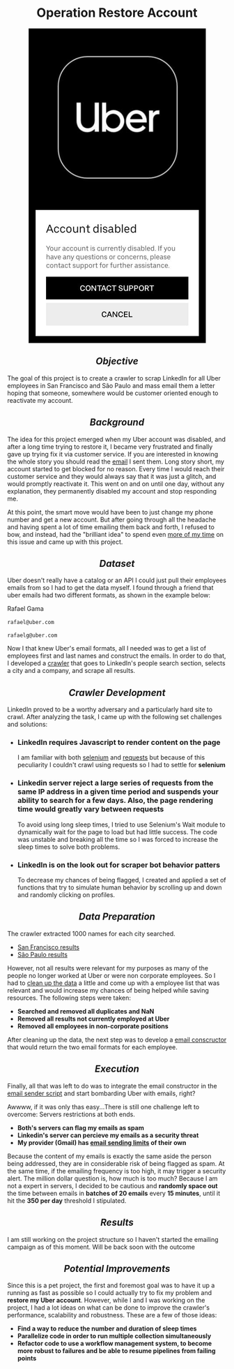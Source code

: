 <h1 style="text-align: center;"> <span><b>Operation Restore Account</b></span></h1>



<img src="./images/uber_disabled.jpeg" class="center">
<style>
img {
  display: block;
  margin-left: auto;
  margin-right: auto;
}
</style>


<h2 style="text-align: center;"> <span><i>Objective</i></span></h2>

The goal of this project is to create a crawler to scrap LinkedIn for all Uber employees in San Francisco and São Paulo and mass email them a letter hoping that someone, somewhere would be customer oriented enough to reactivate my account. 



<h2 style="text-align: center;"> <span><i>Background</i></span></h2>

The idea for this project emerged when my Uber account was disabled, and after a long time trying to restore it, I became very frustrated and finally gave up trying fix it via customer service. If you are interested in knowing the whole story you should read the [email](uber.txt) I sent them. Long story short, my account started to get blocked for no reason. Every time I would reach their customer service and they would always say that it was just a glitch, and would promptly reactivate it. This went on and on until one day, without any explanation, they permanently disabled my account and stop responding me.

At this point, the smart move would have been to just change my phone number and get a new account. But after going through all the headache and having spent a lot of time emailing them back and forth, I refused to bow, and instead, had the "brilliant idea" to spend even <ins>more of my time</ins> on this issue and came up with this project. 



<h2 style="text-align: center;"> <span><i>Dataset</i></span></h2>

Uber doesn't really have a catalog or an API I could just pull their employees emails from so I had to get the data myself. I found through a friend that uber emails had two different formats, as shown in the example below:


Rafael Gama
```text
rafael@uber.com
```
```text
rafaelg@uber.com
```

Now I that knew Uber's email formats, all I needed was to get a list of employees first and last names and construct the emails. In order to do that, I developed a [crawler](crawler_linkedin.py) that goes to LinkedIn's people search section, selects a city and a company, and scrape all results.



<h2 style="text-align: center;"><span><i>Crawler Development</i></span></h2>

LinkedIn proved to be a worthy adversary and a particularly hard site to crawl. After analyzing the task, I came up with the following set challenges and solutions:

* ### LinkedIn requires Javascript to render content on the page
    I am familiar with both [selenium](https://selenium-python.readthedocs.io/) and [requests](https://requests.readthedocs.io/en/master/) but because of this peculiarity I couldn't crawl using requests so I had to settle for **selenium**

* ### Linkedin server reject a large series of requests from the same IP address in a given time period and suspends your ability to search for a few days. Also, the page rendering time would greatly vary between requests
    To avoid using long sleep times, I tried to use Selenium's Wait module to dynamically wait for the page to load but had little success. The code was unstable and breaking all the time so I was forced to increase the sleep times to solve both problems. 

* ### LinkedIn is on the look out for scraper bot behavior patters
    To decrease my chances of being flagged, I created and applied a set of functions that try to simulate human behavior by scrolling up and down and randomly clicking on profiles.
    


<h2 style="text-align: center;"><span><i>Data Preparation</i></span></h2>

The crawler extracted 1000 names for each city searched. 

* [San Francisco results](/data_collected/san_francisco.json)
* [São Paulo results](/data_collected/sao_paulo.json)

However, not all results were relevant for my purposes as many of the people no longer worked at Uber or were non corporate employees. So I had to [clean up the data](data_wrangling.py) a little and come up with a employee list that was relevant and would increase my chances of being helped while saving resources. The following steps were taken:

* **Searched and removed all duplicates and NaN**
* **Removed all results not currently employed at Uber**
* **Removed all employees in non-corporate positions**

After cleaning up the data, the next step was to develop a [email conscructor](email_factory.py) that would return the two email formats for each employee.



<h2 style="text-align: center;"><span><i>Execution</i></span></h2>

Finally, all that was left to do was to integrate the email constructor in the [email sender script](email_sender.py) and start bombarding Uber with emails, right?

Awwww, if it was only thas easy...There is still one challenge left to overcome: Servers restrictions at both ends.

* **Both's servers can flag my emails as spam**
* **Linkedin's server can percieve my emails as a security threat**
* **My provider (Gmail) has [email sending limits](https://support.google.com/a/answer/166852?hl=en) of their own**
    
Because the content of my emails is exactly the same aside the person being addressed, they are in considerable risk of being flagged as spam. At the same time, if the emailing frequency is too high, it may trigger a security alert. The million dollar question is, how much is too much? Because I am not a expert in servers, I decided to be cautious and **randomly space out** the time between emails in **batches of 20 emails** every **15 minutes**, until it hit the **350 per day** threshold I stipulated.


<h2 style="text-align: center;"><span><i>Results</i></span></h2>

I am still working on the project structure so I haven't started the emailing campaign as of this moment. Will be back soon with the outcome



<h2 style="text-align: center;"><span><i>Potential Improvements</i></span></h2>

Since this is a pet project, the first and foremost goal was to have it up a running as fast as possible so I could actually try to fix my problem and **restore my Uber account**. However, while I and I was working on the project, I had a lot ideas on what can be done to improve the crawler's performance, scalability and robustness. These are a few of those ideas:

* **Find a way to reduce the number and duration of sleep times**
* **Parallelize code in order to run multiple collection simultaneously**
* **Refactor code to use a workflow management system, to become more robust to failures and be able to resume pipelines from failing points**
